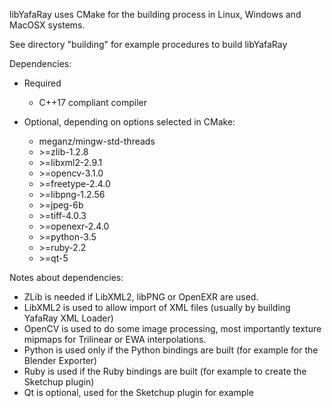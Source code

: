 libYafaRay uses CMake for the building process in Linux, Windows and MacOSX systems.

See directory "building" for example procedures to build libYafaRay

Dependencies:
  * Required
    * C++17 compliant compiler

  * Optional, depending on options selected in CMake:
    * meganz/mingw-std-threads
    * \>=zlib-1.2.8
    * \>=libxml2-2.9.1
    * \>=opencv-3.1.0
    * \>=freetype-2.4.0
    * \>=libpng-1.2.56
    * \>=jpeg-6b
    * \>=tiff-4.0.3
    * \>=openexr-2.4.0
    * \>=python-3.5
    * \>=ruby-2.2
    * \>=qt-5
    
Notes about dependencies:
 * ZLib is needed if LibXML2, libPNG or OpenEXR are used.
 * LibXML2 is used to allow import of XML files (usually by building YafaRay XML Loader)
 * OpenCV is used to do some image processing, most importantly texture mipmaps for Trilinear or EWA interpolations.
 * Python is used only if the Python bindings are built (for example for the Blender Exporter)
 * Ruby is used if the Ruby bindings are built (for example to create the Sketchup plugin)
 * Qt is optional, used for the Sketchup plugin for example
 
